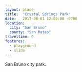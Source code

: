 ```yaml
---
layout: place
title:  "Crystal Springs Park"
date:   2017-08-01 12:00:00 -0700
location:
  city: "San Bruno"
  county: "San Mateo"
traveltime: 0
features: 
  - playground
  - slide
---
```


San Bruno city park.
